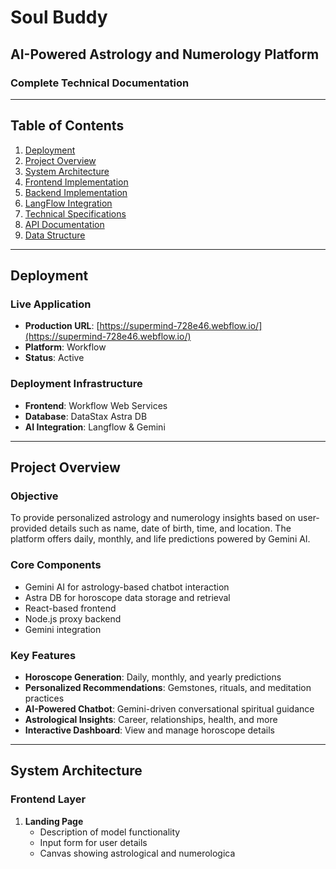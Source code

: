# Soul Buddy  
## AI-Powered Astrology and Numerology Platform  

### Complete Technical Documentation  

---

## Table of Contents  
1. [Deployment](#deployment)  
2. [Project Overview](#project-overview)  
3. [System Architecture](#system-architecture)  
4. [Frontend Implementation](#frontend-implementation)  
5. [Backend Implementation](#backend-implementation)  
6. [LangFlow Integration](#langflow-integration)  
7. [Technical Specifications](#technical-specifications)  
8. [API Documentation](#api-documentation)  
9. [Data Structure](#data-structure)  

---

## Deployment  

### Live Application  
- **Production URL**: [https://supermind-728e46.webflow.io/](https://supermind-728e46.webflow.io/)  
- **Platform**: Workflow
- **Status**: Active  

### Deployment Infrastructure  
- **Frontend**: Workflow Web Services  
- **Database**: DataStax Astra DB  
- **AI Integration**: Langflow & Gemini  

---

## Project Overview  

### Objective  
To provide personalized astrology and numerology insights based on user-provided details such as name, date of birth, time, and location. The platform offers daily, monthly, and life predictions powered by Gemini AI.  

### Core Components  
- Gemini AI for astrology-based chatbot interaction  
- Astra DB for horoscope data storage and retrieval  
- React-based frontend  
- Node.js proxy backend  
- Gemini integration  

### Key Features  
- **Horoscope Generation**: Daily, monthly, and yearly predictions  
- **Personalized Recommendations**: Gemstones, rituals, and meditation practices  
- **AI-Powered Chatbot**: Gemini-driven conversational spiritual guidance  
- **Astrological Insights**: Career, relationships, health, and more  
- **Interactive Dashboard**: View and manage horoscope details  

---

## System Architecture  

### Frontend Layer  
1. **Landing Page**  
   - Description of model functionality  
   - Input form for user details  
   - Canvas showing astrological and numerologica
